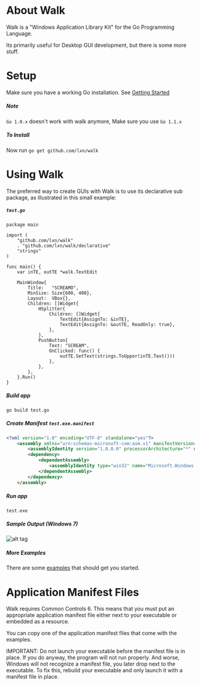 About Walk
==========

Walk is a "Windows Application Library Kit" for the Go Programming Language.

Its primarily useful for Desktop GUI development, but there is some more stuff.

Setup
=====

Make sure you have a working Go installation.
See [Getting Started](http://golang.org/doc/install.html)

##### Note
`Go 1.0.x` doesn't work with walk anymore, Make sure you use `Go 1.1.x`

##### To Install
Now run `go get github.com/lxn/walk`

Using Walk
==========

The preferred way to create GUIs with Walk is to use its declarative sub package,
as illustrated in this small example:

##### `test.go`

	package main
	
	import (
		"github.com/lxn/walk"
		. "github.com/lxn/walk/declarative"
		"strings"
	)
	
	func main() {
		var inTE, outTE *walk.TextEdit
	
		MainWindow{
			Title:   "SCREAMO",
			MinSize: Size{600, 400},
			Layout:  VBox{},
			Children: []Widget{
				HSplitter{
					Children: []Widget{
						TextEdit{AssignTo: &inTE},
						TextEdit{AssignTo: &outTE, ReadOnly: true},
					},
				},
				PushButton{
					Text: "SCREAM",
					OnClicked: func() {
						outTE.SetText(strings.ToUpper(inTE.Text()))
					},
				},
			},
		}.Run()
	}

##### Build app

	go build test.go

##### Create Manifest `test.exe.manifest`

```xml
<?xml version="1.0" encoding="UTF-8" standalone="yes"?>
    <assembly xmlns="urn:schemas-microsoft-com:asm.v1" manifestVersion="1.0">
        <assemblyIdentity version="1.0.0.0" processorArchitecture="*" name="SomeFunkyNameHere" type="win32"/>
        <dependency>
            <dependentAssembly>
                <assemblyIdentity type="win32" name="Microsoft.Windows.Common-Controls" version="6.0.0.0" processorArchitecture="*" publicKeyToken="6595b64144ccf1df" language="*"/>
            </dependentAssembly>
        </dependency>
    </assembly>
```

##### Run app
	
	test.exe
	
##### Sample Output (Windows 7)

![alt tag](http://i.imgur.com/lUrgE2Q.png)

##### More Examples
There are some [examples](examples) that should get you started.

Application Manifest Files
==========================
Walk requires Common Controls 6. This means that you must put an appropriate
application manifest file either next to your executable or embedded as a
resource.

You can copy one of the application manifest files that come with the examples.

IMPORTANT: Do not launch your executable before the manifest file is in place.
If you do anyway, the program will not run properly. And worse, Windows will not
recognize a manifest file, you later drop next to the executable. To fix this,
rebuild your executable and only launch it with a manifest file in place.
